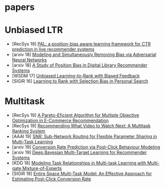 # papers

# Unbiased LTR
- [RecSys 19] [ PAL: a position-bias aware learning framework for CTR prediction in live recommender systems ](https://dl.acm.org/doi/pdf/10.1145/3298689.3347033)
- [arxiv 18] [Modeling and Simultaneously Removing Bias via Adversarial Neural Networks](https://arxiv.org/pdf/1804.06909.pdf)
- [arxiv 18] [A Study of Position Bias in Digital Library Recommender Systems](https://arxiv.org/abs/1802.06565)
- [WSDM 17] [Unbiased Learning-to-Rank with Biased Feedback](https://arxiv.org/pdf/1608.04468.pdf)
- [SIGIR 16] [Learning to Rank with Selection Bias in Personal Search](https://static.googleusercontent.com/media/research.google.com/zh-CN//pubs/archive/45286.pdf)

# Multitask
- [RecSys 19] [A Pareto-Eficient Algorithm for Multiple Objective Optimization in E-Commerce Recommendation](https://dl.acm.org/doi/pdf/10.1145/3298689.3346998)
- [RecSys 19] [Recommending What Video to Watch Next: A Multitask Ranking System ](https://dl.acm.org/doi/pdf/10.1145/3298689.3346997)
- [AAAI 19] [SNR: Sub-Network Routing for Flexible Parameter Sharing in Multi-Task Learning](https://www.aaai.org/ojs/index.php/AAAI/article/view/3788/3666)
- [arxiv 19] [Conversion Rate Prediction via Post-Click Behaviour Modeling](https://arxiv.org/pdf/1910.07099)
- [arxiv 19] [Deep Bayesian Multi-Target Learning for Recommender Systems](https://arxiv.org/pdf/1902.09154.pdf)
- [KDD 18] [Modeling Task Relationships in Multi-task Learning with Multi-gate Mixture-of-Experts](https://dl.acm.org/doi/pdf/10.1145/3219819.3220007)
- [SIGIR 18] [Entire Space Multi-Task Model: An Effective Approach for Estimating Post-Click Conversion Rate](https://arxiv.org/pdf/1804.07931.pdf)


